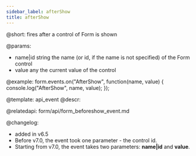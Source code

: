 ```yaml
---
sidebar_label: afterShow
title: afterShow
---          
```


@short: fires after a control of Form is shown

@params:
- name|id		string		the name (or id, if the name is not specified) of the Form control
- value     any         the current value of the control



@example:
form.events.on("AfterShow", function(name, value) {
    console.log("AfterShow", name, value); 
});


@template: api_event
@descr:

@relatedapi: form/api/form_beforeshow_event.md

@changelog:

- added in v6.5
- Before v7.0, the event took one parameter - the control id.
- Starting from v7.0, the event takes two parameters: **name|id** and **value**.
